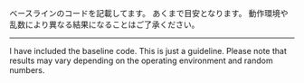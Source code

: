 ベースラインのコードを記載してます。
あくまで目安となります。
動作環境や乱数により異なる結果になることはご了承ください。

---

I have included the baseline code.
This is just a guideline.
Please note that results may vary depending on the operating environment and random numbers.
